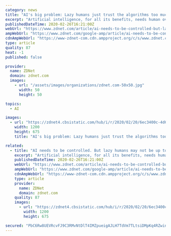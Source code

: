 ```yaml
---
category: news
title: "AI's big problem: Lazy humans just trust the algorithms too much"
excerpt: "Artificial intelligence, for all its benefits, needs human oversight. Government reports, and experts all over the world have stressed the importance of keeping a human decision-maker in the loop when using AI. \"Human agency and oversight\" is the first key requirement laid out in the EU Commission's white paper on the regulation of AI ..."
publishedDateTime: 2020-02-26T16:21:00Z
webUrl: "https://www.zdnet.com/article/ai-needs-to-be-controlled-but-lazy-humans-may-not-be-up-to-the-job/"
ampWebUrl: "https://www.zdnet.com/google-amp/article/ai-needs-to-be-controlled-but-lazy-humans-may-not-be-up-to-the-job/"
cdnAmpWebUrl: "https://www-zdnet-com.cdn.ampproject.org/c/s/www.zdnet.com/google-amp/article/ai-needs-to-be-controlled-but-lazy-humans-may-not-be-up-to-the-job/"
type: article
quality: 87
heat: -1
published: false

provider:
  name: ZDNet
  domain: zdnet.com
  images:
    - url: "/assets/images/organizations/zdnet.com-50x50.jpg"
      width: 50
      height: 50

topics:
  - AI

images:
  - url: "https://zdnet4.cbsistatic.com/hub/i/r/2020/02/20/6ec3400c-4d6f-4edc-bbae-714003910df4/thumbnail/1200x675/633a5f0e0a9995b7384bbd620431291c/ai-strategy-how-the-eu-hopes-to-put-peop-5e4e5afadb1d010001ac32fe-1-feb-20-2020-12-22-36-poster.jpg"
    width: 1200
    height: 675
    title: "AI's big problem: Lazy humans just trust the algorithms too much"

related:
  - title: "AI needs to be controlled. But lazy humans may not be up to the job"
    excerpt: "Artificial intelligence, for all its benefits, needs human oversight. Government reports, and experts all over the world have stressed the importance of keeping a human decision-maker in the loop when using AI. \"Human agency and oversight\" is the first key requirement laid out in the EU Commission's white paper on the regulation of AI ..."
    publishedDateTime: 2020-02-26T16:21:00Z
    webUrl: "https://www.zdnet.com/article/ai-needs-to-be-controlled-but-lazy-humans-may-not-be-up-to-the-job/"
    ampWebUrl: "https://www.zdnet.com/google-amp/article/ai-needs-to-be-controlled-but-lazy-humans-may-not-be-up-to-the-job/"
    cdnAmpWebUrl: "https://www-zdnet-com.cdn.ampproject.org/c/s/www.zdnet.com/google-amp/article/ai-needs-to-be-controlled-but-lazy-humans-may-not-be-up-to-the-job/"
    type: article
    provider:
      name: ZDNet
      domain: zdnet.com
    quality: 87
    images:
      - url: "https://zdnet4.cbsistatic.com/hub/i/r/2020/02/20/6ec3400c-4d6f-4edc-bbae-714003910df4/thumbnail/1200x675/633a5f0e0a9995b7384bbd620431291c/ai-strategy-how-the-eu-hopes-to-put-peop-5e4e5afadb1d010001ac32fe-1-feb-20-2020-12-22-36-poster.jpg"
        width: 1200
        height: 675

secured: "PbC6Rw8UEVRcvFJ9C3RMvNtDlT4IMZpueigAJLH7TdVm7TLtsiDMpKq4RZwinoM6v3RANPJPVkwqNdOS/2jqo4D5YkJkIESqAjEmO/IKDM28cc3+XE69zhp4+ruXWe3fNjmaz71yXNBfxdinzRq1EnX/kWrZw3gtsaVlZHeSZj+DPvhVpPdcLzrXVfY1SDKOzuJF4jdto6d77J0J2IndQNTUSWo8GDPNZo4L5MPC/qndqqxPlXc6FShG2MfG40rYAurpSqui9CkZ86ehuKzNpiUPR09/zEbZ772M9iv/UaXL44lziWKztB6cfqgfHEnU;yCZuZxmM666+eL7niIJOeQ=="
---
```


